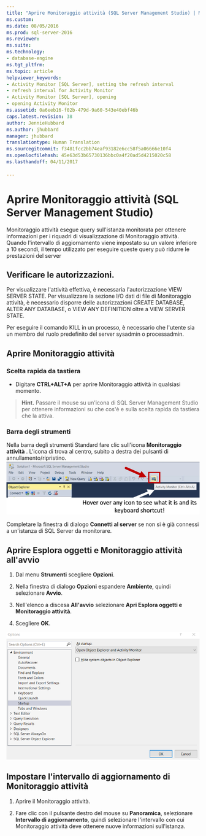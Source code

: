 ```yaml
---
title: "Aprire Monitoraggio attività (SQL Server Management Studio) | Microsoft Docs"
ms.custom: 
ms.date: 08/05/2016
ms.prod: sql-server-2016
ms.reviewer: 
ms.suite: 
ms.technology:
- database-engine
ms.tgt_pltfrm: 
ms.topic: article
helpviewer_keywords:
- Activity Monitor [SQL Server], setting the refresh interval
- refresh interval for Activity Monitor
- Activity Monitor [SQL Server], opening
- opening Activity Monitor
ms.assetid: 0a6eeb16-f02b-479d-9a60-543e40ebf46b
caps.latest.revision: 38
author: JennieHubbard
ms.author: jhubbard
manager: jhubbard
translationtype: Human Translation
ms.sourcegitcommit: f3481fcc2bb74eaf93182e6cc58f5a06666e10f4
ms.openlocfilehash: 45e63d53b65730136bbc0a4f20ad5d4215020c58
ms.lasthandoff: 04/11/2017

---
```

# <a name="open-activity-monitor-sql-server-management-studio"></a>Aprire Monitoraggio attività (SQL Server Management Studio)

   
 Monitoraggio attività esegue query sull'istanza monitorata per ottenere informazioni per i riquadri di visualizzazione di Monitoraggio attività. Quando l'intervallo di aggiornamento viene impostato su un valore inferiore a 10 secondi, il tempo utilizzato per eseguire queste query può ridurre le prestazioni del server  
  
  
##  <a name="Permissions"></a> Verificare le autorizzazioni.  
 Per visualizzare l'attività effettiva, è necessaria l'autorizzazione VIEW SERVER STATE. Per visualizzare la sezione I/O dati di file di Monitoraggio attività, è necessario disporre delle autorizzazioni CREATE DATABASE, ALTER ANY DATABASE, o VIEW ANY DEFINITION oltre a VIEW SERVER STATE.  
  
 Per eseguire il comando KILL in un processo, è necessario che l'utente sia un membro del ruolo predefinito del server sysadmin o processadmin.  
  
  
## <a name="open-activity-monitor"></a>Aprire Monitoraggio attività  

### <a name="keyboard-shortcut"></a>Scelta rapida da tastiera  
 - Digitare **CTRL+ALT+A** per aprire Monitoraggio attività in qualsiasi momento.

 >**Hint.** Passare il mouse su un'icona di SQL Server Management Studio per ottenere informazioni su che cos'è e sulla scelta rapida da tastiera che la attiva.

### <a name="toolbar"></a>Barra degli strumenti

Nella barra degli strumenti Standard fare clic sull'icona **Monitoraggio attività** . L'icona di trova al centro, subito a destra dei pulsanti di annullamento/ripristino.
![Activity_Monitor_icon](../../relational-databases/performance-monitor/media/activity-monitor-icon.png)  
  
Completare la finestra di dialogo **Connetti al server** se non si è già connessi a un'istanza di SQL Server da monitorare.
  
## <a name="launch-activity-monitor-and-object-explorer-on-startup"></a>Aprire Esplora oggetti e Monitoraggio attività all'avvio
  
1.  Dal menu **Strumenti** scegliere **Opzioni**.  
  
2.  Nella finestra di dialogo **Opzioni** espandere **Ambiente**, quindi selezionare **Avvio**.  
  
3.  Nell'elenco a discesa **All'avvio** selezionare **Apri Esplora oggetti e Monitoraggio attività**.  

4.  Scegliere **OK**.
  
![open_object_explorer](../../relational-databases/performance-monitor/media/open-object-explorer.png)
  
  
## <a name="set-the-activity-monitor-refresh-interval"></a>Impostare l'intervallo di aggiornamento di Monitoraggio attività  
  
1.   Aprire il Monitoraggio attività.  
  
2.   Fare clic con il pulsante destro del mouse su **Panoramica**, selezionare **Intervallo di aggiornamento**, quindi selezionare l'intervallo con cui Monitoraggio attività deve ottenere nuove informazioni sull'istanza.  
  
  

